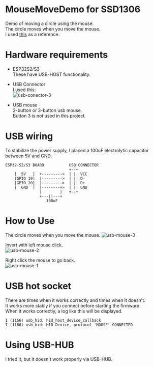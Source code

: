 # MouseMoveDemo for SSD1306
Demo of moving a circle using the mouse.   
The circle moves when you move the mouse.   
I used [this](https://github.com/espressif/esp-idf/tree/master/examples/peripherals/usb/host/hid) as a reference.   

# Hardware requirements

- ESP32S2/S3   
 These have USB-HOST functionality.

- USB Connector   
 I used this:   
 ![usb-conector-3](https://github.com/user-attachments/assets/05f3f79d-00d1-4d65-ad46-67d2e987bc88)

- USB mouse   
 2-button or 3-button usb mouse.   
 Button 3 is not used in this project.   

# USB wiring   
To stabilize the power supply, I placed a 100uF electrolytic capacitor between 5V and GND.   
```
ESP32-S2/S3 BOARD           USB CONNECTOR
                            +--+
    [  5V   ]  +--------->  | || VCC
    [GPIO 19]  |--------->  | || D-
    [GPIO 20]  |--------->  | || D+
    [  GND  ]  |--------+>  | || GND
               |        |   +--+
               +---||---+
                  100uF
```

# How to Use   
The circle moves when you move the mouse.
![usb-mouse-3](https://github.com/user-attachments/assets/020e0f71-aff5-4e12-8fad-1dc724336f2e)

Invert with left mouse click.   
![usb-mouse-2](https://github.com/user-attachments/assets/28ec7de7-d741-408a-8ed6-6821277129c7)


Right click the mouse to go back.   
![usb-mouse-1](https://github.com/user-attachments/assets/b8d152c5-2aed-450b-9f18-721f051c0b23)

# USB hot socket
There are times when it works correctly and times when it doesn't.   
It works more stably if you connect before starting the firmware.   
When it works correctly, a log like this will be displayed.   
```
I (1166) usb_hid: hid_host_device_callback
I (1166) usb_hid: HID Device, protocol 'MOUSE' CONNECTED
```


# Using USB-HUB
I tried it, but it doesn't work properly via USB-HUB.

